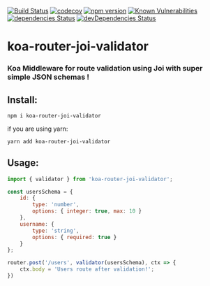 [![Build Status](https://travis-ci.org/berman-solutions/koa-router-joi-validator.svg?branch=master)](https://travis-ci.org/berman-solutions/koa-router-joi-validator)
[![codecov](https://codecov.io/gh/berman-solutions/koa-router-joi-validator/branch/master/graph/badge.svg)](https://codecov.io/gh/berman-solutions/koa-router-joi-validator)
[![npm version](https://badge.fury.io/js/koa-router-joi-validator.svg)](https://badge.fury.io/js/koa-router-joi-validator)
[![Known Vulnerabilities](https://snyk.io/test/github/berman-solutions/koa-router-joi-validator/badge.svg)](https://snyk.io/test/github/berman-solutions/koa-router-joi-validator)
[![dependencies Status](https://david-dm.org/berman-solutions/koa-router-joi-validator/status.svg)](https://david-dm.org/berman-solutions/koa-router-joi-validator)
[![devDependencies Status](https://david-dm.org/berman-solutions/koa-router-joi-validator/dev-status.svg)](https://david-dm.org/berman-solutions/koa-router-joi-validator?type=dev)


# koa-router-joi-validator
### Koa Middleware for route validation using Joi with super simple JSON schemas !

## Install:
```
npm i koa-router-joi-validator
```
if you are using yarn:
```
yarn add koa-router-joi-validator
```

## Usage:
```javascript
import { validator } from 'koa-router-joi-validator';

const usersSchema = {
    id: {
        type: 'number',
        options: { integer: true, max: 10 }
    },
    username: {
        type: 'string',
        options: { required: true }
    }
};

router.post('/users', validator(usersSchema), ctx => {
    ctx.body = 'Users route after validation!';
})
```

